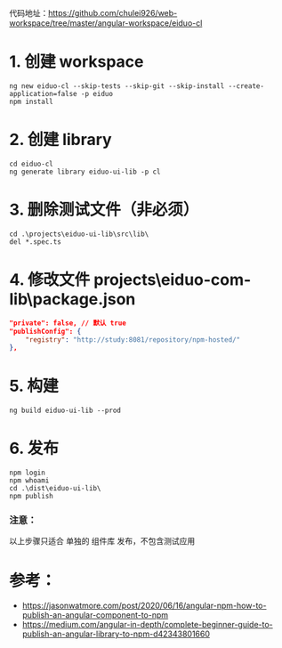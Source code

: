 代码地址：https://github.com/chulei926/web-workspace/tree/master/angular-workspace/eiduo-cl

# 1. 创建 workspace
```shell
ng new eiduo-cl --skip-tests --skip-git --skip-install --create-application=false -p eiduo
npm install
```

# 2. 创建 library
```shell
cd eiduo-cl
ng generate library eiduo-ui-lib -p cl
```

# 3. 删除测试文件（非必须）

```shell
cd .\projects\eiduo-ui-lib\src\lib\
del *.spec.ts
```

# 4. 修改文件 projects\eiduo-com-lib\package.json
```json
"private": false, // 默认 true
"publishConfig": {
    "registry": "http://study:8081/repository/npm-hosted/"
},
```

# 5. 构建
```shell
ng build eiduo-ui-lib --prod
```

# 6. 发布
```shell
npm login
npm whoami
cd .\dist\eiduo-ui-lib\
npm publish
```

### 注意：
以上步骤只适合 单独的 组件库 发布，不包含测试应用

# 参考：
* https://jasonwatmore.com/post/2020/06/16/angular-npm-how-to-publish-an-angular-component-to-npm
* https://medium.com/angular-in-depth/complete-beginner-guide-to-publish-an-angular-library-to-npm-d42343801660
